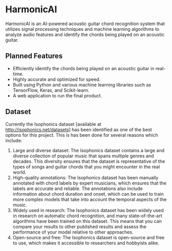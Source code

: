 # HarmonicAI
HarmonicAI is an AI-powered acoustic guitar chord recognition system that utilizes signal processing techniques and machine learning algorithms to analyze audio features and identify the chords being played on an acoustic guitar.

## Planned Features
- Efficiently identify the chords being played on an acoustic guitar in real-time.
- Highly accurate and optimized for speed.
- Built using Python and various machine learning libraries such as TensorFlow, Keras, and Scikit-learn.
- A web application to run the final product.

## Dataset
Currently the Isophonics dataset [available at http://isophonics.net/datasets] has been identified as one of the best options for this project. This is has been done for several reasons which include:
1. Large and diverse dataset: The Isophonics dataset contains a large and diverse collection of popular music that spans multiple genres and decades. This diversity ensures that the dataset is representative of the types of songs and guitar chords that you might encounter in the real world.
2. High-quality annotations: The Isophonics dataset has been manually annotated with chord labels by expert musicians, which ensures that the labels are accurate and reliable. The annotations also include information about chord duration and onset, which can be used to train more complex models that take into account the temporal aspects of the music.
3. Widely used in research: The Isophonics dataset has been widely used in research on automatic chord recognition, and many state-of-the-art algorithms have been trained on this dataset. This means that you can compare your results to other published results and assess the performance of your model relative to other approaches.
4. Open-source and free: The Isophonics dataset is open-source and free to use, which makes it accessible to researchers and hobbyists alike.
